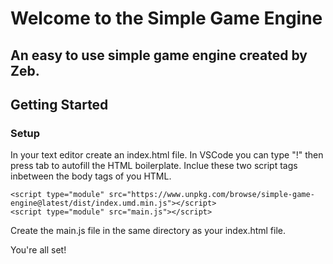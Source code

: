 # Welcome to the Simple Game Engine

## An easy to use simple game engine created by Zeb.

## Getting Started

### Setup

In your text editor create an index.html file. In VSCode you can type "!" then press tab to autofill the HTML boilerplate.
Inclue these two script tags inbetween the body tags of you HTML.

```
<script type="module" src="https://www.unpkg.com/browse/simple-game-engine@latest/dist/index.umd.min.js"></script>
<script type="module" src="main.js"></script>
```

Create the main.js file in the same directory as your index.html file.

You're all set!
